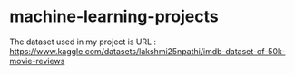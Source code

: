 # machine-learning-projects

The dataset used in my project is URL : https://www.kaggle.com/datasets/lakshmi25npathi/imdb-dataset-of-50k-movie-reviews
